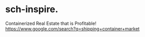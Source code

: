 # sch-inspire.
Containerized Real Estate that is Profitable! https://www.google.com/search?q=shipping+container+market
